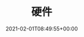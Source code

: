 ---
title: "硬件"
description: "硬件设备"
date: 2021-02-01T08:49:55+00:00
lastmod: 2021-02-01T08:49:55+00:00
draft: false
images: []
---